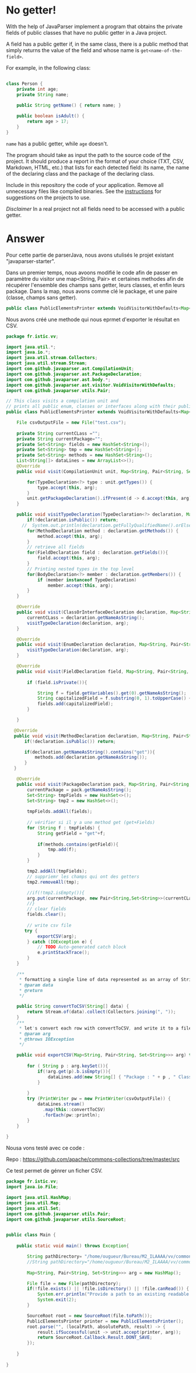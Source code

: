 # No getter!

With the help of JavaParser implement a program that obtains the private fields of public classes that have no public getter in a Java project. 

A field has a public getter if, in the same class, there is a public method that simply returns the value of the field and whose name is `get<name-of-the-field>`.

For example, in the following class:

```Java

class Person {
    private int age;
    private String name;
    
    public String getName() { return name; }

    public boolean isAdult() {
        return age > 17;
    }
}
```

`name` has a public getter, while `age` doesn't.

The program should take as input the path to the source code of the project. It should produce a report in the format of your choice (TXT, CSV, Markdown, HTML, etc.) that lists for each detected field: its name, the name of the declaring class and the package of the declaring class.

Include in this repository the code of your application. Remove all unnecessary files like compiled binaries. See the [instructions](../sujet.md) for suggestions on the projects to use.

*Disclaimer* In a real project not all fields need to be accessed with a public getter.



# Answer 


Pour cette partie de parserJava, nous avons utulisés le projet existant "javaparser-starter". 

Dans un premier temps, nous avoons modifié le code afin de passer en paramètre du visitor une map<String, Pair> et certaines methodes afin de récupérer l'ensemble des champs sans getter, leurs classes, et enfin leurs package. 
Dans la map, nous avons comme clé le package, et une paire (classe, champs sans getter). 

```Java
public class PublicElementsPrinter extends VoidVisitorWithDefaults<Map<String, Pair<String, Set<String>>>> {}

```
Nous avons créé une methode qui nous eprmet d'exporter le résultat en CSV. 


```Java
package fr.istic.vv;

import java.util.*;
import java.io.*;
import java.util.stream.Collectors;
import java.util.stream.Stream;
import com.github.javaparser.ast.CompilationUnit;
import com.github.javaparser.ast.PackageDeclaration;
import com.github.javaparser.ast.body.*;
import com.github.javaparser.ast.visitor.VoidVisitorWithDefaults;
import com.github.javaparser.utils.Pair;

// This class visits a compilation unit and
// prints all public enum, classes or interfaces along with their public methods
public class PublicElementsPrinter extends VoidVisitorWithDefaults<Map<String, Pair<String, Set<String>>>> {

    File csvOutputFile = new File("test.csv");
    
    private String currentCLass ="";
    private String currentPackage="";
    private Set<String> fields = new HashSet<String>(); 
    private Set<String> tmp = new HashSet<String>();
    private Set<String> methods = new HashSet<String>();
    List<String[]> dataLines = new ArrayList<>();
    @Override
    public void visit(CompilationUnit unit, Map<String, Pair<String, Set<String>>> arg) {

        for(TypeDeclaration<?> type : unit.getTypes()) {
            type.accept(this, arg);
        }
        unit.getPackageDeclaration().ifPresent(d -> d.accept(this, arg));
    }

    public void visitTypeDeclaration(TypeDeclaration<?> declaration, Map<String, Pair<String, Set<String>>> arg) {
        if(!declaration.isPublic()) return;
      //  System.out.println(declaration.getFullyQualifiedName().orElse("[Anonymous]"));
        for(MethodDeclaration method : declaration.getMethods()) {
            method.accept(this, arg);
        }
        // retrieve all fields
        for(FieldDeclaration field : declaration.getFields()){
            field.accept(this, arg); 
        }
        // Printing nested types in the top level
        for(BodyDeclaration<?> member : declaration.getMembers()) {
            if (member instanceof TypeDeclaration)
                member.accept(this, arg);
        }
    }

    @Override
    public void visit(ClassOrInterfaceDeclaration declaration, Map<String, Pair<String, Set<String>>> arg) {
        currentCLass = declaration.getNameAsString(); 
        visitTypeDeclaration(declaration, arg);
    }

    @Override
    public void visit(EnumDeclaration declaration, Map<String, Pair<String, Set<String>>> arg) {
        visitTypeDeclaration(declaration, arg);
    }

    @Override
    public void visit(FieldDeclaration field, Map<String, Pair<String, Set<String>>> arg) {
        
        if (field.isPrivate()){

            String f = field.getVariables().get(0).getNameAsString();
            String capitalizedField = f.substring(0, 1).toUpperCase() + f.substring(1);
            fields.add(capitalizedField);
        }

    }

   @Override
   public void visit(MethodDeclaration declaration, Map<String, Pair<String, Set<String>>> arg) {
       if(!declaration.isPublic()) return;

       if(declaration.getNameAsString().contains("get")){
           methods.add(declaration.getNameAsString());
       }
   }

    @Override
    public void visit(PackageDeclaration pack, Map<String, Pair<String, Set<String>>> arg) {
        currentPackage = pack.getNameAsString(); 
        Set<String> tmpFields = new HashSet<>();
        Set<String> tmp2 = new HashSet<>();
      
        tmpFields.addAll(fields); 
    
        // vérifier si il y a une method get (get+Fields)
        for (String f : tmpFields) {
            String getField = "get"+f;
 
            if(methods.contains(getField)){
                tmp.add(f);
            }  
        }

        tmp2.addAll(tmpFields);
        // suppriemr les champs qui ont des getters 
        tmp2.removeAll(tmp);

        //if(!tmp2.isEmpty()){
        arg.put(currentPackage, new Pair<String,Set<String>>(currentCLass, tmp2));
        //}
        // clear fields 
        fields.clear();
    
        // write csv file 
       try {
            exportCSV(arg);
        } catch (IOException e) {
            // TODO Auto-generated catch block
            e.printStackTrace();
        }
    }

    /**
     * formatting a single line of data represented as an array of Strings 
     * @param data
     * @return
     */

    public String convertToCSV(String[] data) {
        return Stream.of(data).collect(Collectors.joining(", "));
    }
    /**
     * let's convert each row with convertToCSV, and write it to a file
     * @param arg
     * @throws IOException
     */

    public void exportCSV(Map<String, Pair<String, Set<String>>> arg) throws IOException {
       
        for ( String p : arg.keySet()){
            if(!arg.get(p).b.isEmpty()){
                dataLines.add(new String[] { "Package : " + p , " Class : "+ arg.get(p).a.toString(),  "Fields Without Getter : " + arg.get(p).b.toString() });
            }
                
        }
        try (PrintWriter pw = new PrintWriter(csvOutputFile)) {
            dataLines.stream()
              .map(this::convertToCSV)
              .forEach(pw::println);
        }
    }
 
}

```


Nousa vons testé avec ce code :

Repo : https://github.com/apache/commons-collections/tree/master/src 

Ce test permet de génrer un ficher CSV. 

```Java
package fr.istic.vv;
import java.io.File;

import java.util.HashMap;
import java.util.Map;
import java.util.Set;
import com.github.javaparser.utils.Pair;
import com.github.javaparser.utils.SourceRoot;


public class Main {
    
    public static void main() throws Exception{

        String pathDirectory= "/home/ougueur/Bureau/M2_ILAAAA/vv/commons-collections/src/main/java/org/apache/commons/collections4"; 
        //String pathDirectory="/home/ougueur/Bureau/M2_ILAAAA/vv/commons-collections/src/test/java/org/apache/commons/collections4";
    
        Map<String, Pair<String, Set<String>>> arg = new HashMap();

        File file = new File(pathDirectory);
        if(!file.exists() || !file.isDirectory() || !file.canRead()) {
            System.err.println("Provide a path to an existing readable directory");
            System.exit(2);
        }

        SourceRoot root = new SourceRoot(file.toPath());
        PublicElementsPrinter printer = new PublicElementsPrinter();
        root.parse("", (localPath, absolutePath, result) -> {
            result.ifSuccessful(unit -> unit.accept(printer, arg));
            return SourceRoot.Callback.Result.DONT_SAVE;
        });
        
    }
    
}

```